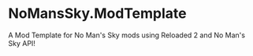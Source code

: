 # NoMansSky.ModTemplate
A Mod Template for No Man's Sky mods using Reloaded 2 and No Man's Sky API!
